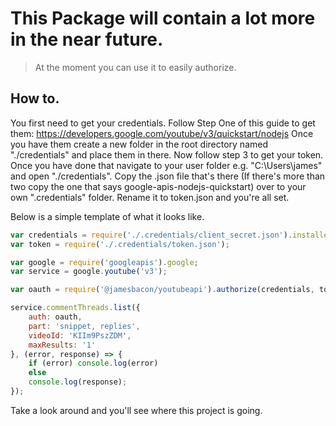 # This Package will contain a lot more in the near future.
> At the moment you can use it to easily authorize.

## How to.

You first need to get your credentials.
Follow Step One of this guide to get them: https://developers.google.com/youtube/v3/quickstart/nodejs
Once you have them create a new folder in the root directory named "./credentials" and place them in there.
Now follow step 3 to get your token. Once you have done that navigate to your user folder e.g. "C:\Users\james" and open "./credentials".
Copy the .json file that's there (If there's more than two copy the one that says google-apis-nodejs-quickstart) over to your own ".credentials" folder.
Rename it to token.json and you're all set.

Below is a simple template of what it looks like.

```javascript
var credentials = require('./.credentials/client_secret.json').installed;
var token = require('./.credentials/token.json');

var google = require('googleapis').google;
var service = google.youtube('v3');

var oauth = require('@jamesbacon/youtubeapi').authorize(credentials, token);

service.commentThreads.list({
    auth: oauth,
    part: 'snippet, replies',
    videoId: 'KIIm9PszZDM',
    maxResults: '1'
}, (error, response) => {
    if (error) console.log(error)
    else
    console.log(response);
});
```

Take a look around and you'll see where this project is going.
